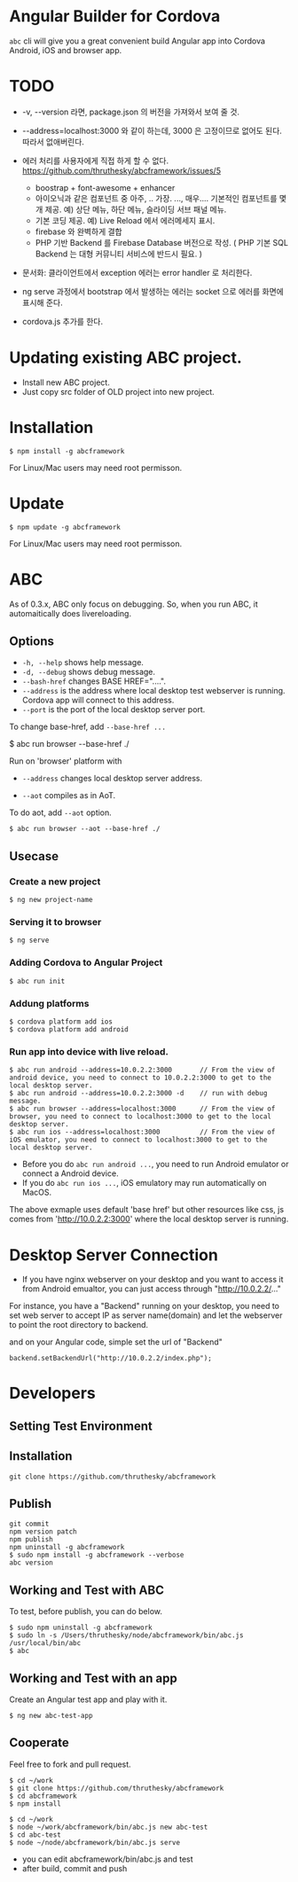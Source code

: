 # Angular Builder for Cordova

`abc` cli will give you a great convenient  build Angular app into Cordova Android, iOS and browser app.



# TODO


* -v, --version 라면, package.json 의 버전을 가져와서 보여 줄 것.

* --address=localhost:3000 와 같이 하는데, 3000 은 고정이므로 없어도 된다. 따라서 없애버린다.

* 에러 처리를 사용자에게 직접 하게 할 수 없다.
    https://github.com/thruthesky/abcframework/issues/5

    * boostrap + font-awesome + enhancer
    * 아이오닉과 같은 컴포넌트 중 아주, .. 가장. ..., 매우.... 기본적인 컴포넌트를 몇개 제공. 예) 상단 메뉴, 하단 메뉴, 슬라이딩 서브 패널 메뉴.
    * 기본 코딩 제공. 예) Live Reload 에서 에러메세지 표시.
    * firebase 와 완벽하게 결합
    * PHP 기반 Backend 를 Firebase Database 버전으로 작성. ( PHP 기본 SQL Backend 는 대형 커뮤니티 서비스에 반드시 필요. )


* 문서화: 클라이언트에서 exception 에러는 error handler 로 처리한다.
* ng serve 과정에서 bootstrap 에서 발생하는 에러는 socket 으로 에러를 화면에 표시해 준다.
* cordova.js 추가를 한다.







# Updating existing ABC project.

* Install new ABC project.
* Just copy src folder of OLD project into new project.



# Installation

````
$ npm install -g abcframework
````
For Linux/Mac users may need root permisson.

# Update

````
$ npm update -g abcframework
````
For Linux/Mac users may need root permisson.




# ABC

As of 0.3.x, ABC only focus on debugging.
So, when you run ABC, it automaitically does livereloading.



## Options

* `-h, --help` shows help message.
* `-d, --debug` shows debug message.
* `--bash-href` changes BASE HREF="....".
* `--address` is the address where local desktop test webserver is running. Cordova app will connect to this address.
* `--port` is the port of the local desktop server port.


To change base-href, add `--base-href ...`

$ abc run browser --base-href ./

Run on 'browser' platform with <BASE HREF='./'>


* `--address` changes local desktop server address.


* `--aot` compiles as in AoT.

To do aot, add `--aot` option.

````
$ abc run browser --aot --base-href ./
````





## Usecase

### Create a new project

````
$ ng new project-name
````

### Serving it to browser

````
$ ng serve
````


### Adding Cordova to Angular Project

````
$ abc run init
````


### Addung platforms

````
$ cordova platform add ios
$ cordova platform add android
````

### Run app into device with live reload.

````
$ abc run android --address=10.0.2.2:3000       // From the view of android device, you need to connect to 10.0.2.2:3000 to get to the local desktop server.
$ abc run android --address=10.0.2.2:3000 -d    // run with debug message.
$ abc run browser --address=localhost:3000      // From the view of browser, you need to connect to localhost:3000 to get to the local desktop server.
$ abc run ios --address=localhost:3000          // From the view of iOS emulator, you need to connect to localhost:3000 to get to the local desktop server.
````

* Before you do `abc run android ...`, you need to run Android emulator or connect a Android device.
* If you do `abc run ios ...`, iOS emulatory may run automatically on MacOS.

The above exmaple uses default 'base href' but other resources like css, js comes from 'http://10.0.2.2:3000' where the local desktop server is running.



# Desktop Server Connection

* If you have nginx webserver on your desktop and you want to access it from Android emualtor, you can just access through "http://10.0.2.2/..."

For instance, you have a "Backend" running on your desktop, you need to set web server to accept IP as server name(domain) and let the webserver to point the root directory to backend.

and on your Angular code, simple set the url of "Backend"
````
backend.setBackendUrl("http://10.0.2.2/index.php");
````










# Developers

## Setting Test Environment


## Installation

````
git clone https://github.com/thruthesky/abcframework
````

## Publish

````
git commit
npm version patch
npm publish
npm uninstall -g abcframework
$ sudo npm install -g abcframework --verbose
abc version
````


## Working and Test with ABC

To test, before publish, you can do below.

````
$ sudo npm uninstall -g abcframework
$ sudo ln -s /Users/thruthesky/node/abcframework/bin/abc.js /usr/local/bin/abc
$ abc
````

## Working and Test with an app

Create an Angular test app and play with it.

````
$ ng new abc-test-app
````



## Cooperate



Feel free to fork and pull request.

````
$ cd ~/work
$ git clone https://github.com/thruthesky/abcframework
$ cd abcframework
$ npm install

$ cd ~/work
$ node ~/work/abcframework/bin/abc.js new abc-test
$ cd abc-test
$ node ~/node/abcframework/bin/abc.js serve
````

* you can edit abcframework/bin/abc.js and test
* after build, commit and push

